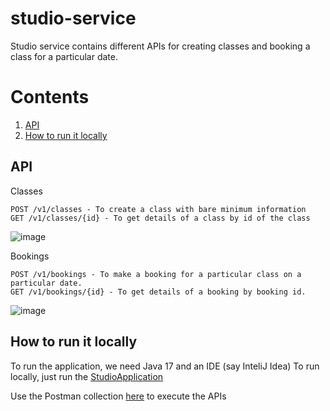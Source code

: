 # studio-service
Studio service contains different APIs for creating classes and booking a class for a particular date.

# Contents
   1. [API](#api)
   2. [How to run it locally](#how-to-run-it-locally)
   
## API
Classes
```
POST /v1/classes - To create a class with bare minimum information 
GET /v1/classes/{id} - To get details of a class by id of the class
```

![image](https://user-images.githubusercontent.com/13299369/184538914-e4b81936-8ff9-4d7a-8578-65546b83dac2.png)


Bookings
```
POST /v1/bookings - To make a booking for a particular class on a particular date.
GET /v1/bookings/{id} - To get details of a booking by booking id.
```

![image](https://user-images.githubusercontent.com/13299369/184538923-69c9d228-d9c9-48c6-ba82-a7aa8a061928.png)


## How to run it locally
To run the application, we need Java 17 and an IDE (say InteliJ Idea)
To run locally, just run the [StudioApplication](https://github.com/brijeshguptakol/studio-service/blob/70b549dd100377473b3b4b7b2b431de7f80a7c5f/src/main/java/com/brijesh/studio/StudioApplication.java#L9)

Use the Postman collection [here](https://github.com/brijeshguptakol/studio-service/tree/main/src/main/java/com/brijesh/studio/web/postman) to execute the APIs
